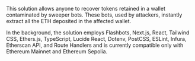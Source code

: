 This solution allows anyone to recover tokens retained in a wallet contaminated by sweeper bots. These bots, used by attackers, instantly extract all the ETH deposited in the affected wallet.

In the background, the solution employs Flashbots, Next.js, React, Tailwind CSS, Ethers.js, TypeScript, Lucide React, Dotenv, PostCSS, ESLint, Infura, Etherscan API, and Route Handlers and is currently compatible only with Ethereum Mainnet and Ethereum Sepolia.
